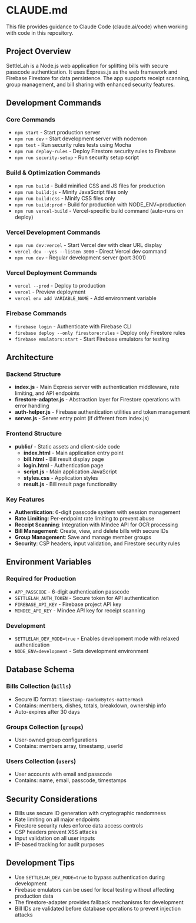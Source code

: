 # CLAUDE.md

This file provides guidance to Claude Code (claude.ai/code) when working with code in this repository.

## Project Overview

SettleLah is a Node.js web application for splitting bills with secure passcode authentication. It uses Express.js as the web framework and Firebase Firestore for data persistence. The app supports receipt scanning, group management, and bill sharing with enhanced security features.

## Development Commands

### Core Commands
- `npm start` - Start production server
- `npm run dev` - Start development server with nodemon
- `npm test` - Run security rules tests using Mocha
- `npm run deploy-rules` - Deploy Firestore security rules to Firebase
- `npm run security-setup` - Run security setup script

### Build & Optimization Commands
- `npm run build` - Build minified CSS and JS files for production
- `npm run build:js` - Minify JavaScript files only
- `npm run build:css` - Minify CSS files only
- `npm run build:prod` - Build for production with NODE_ENV=production
- `npm run vercel-build` - Vercel-specific build command (auto-runs on deploy)

### Vercel Development Commands
- `npm run dev:vercel` - Start Vercel dev with clear URL display
- `vercel dev --yes --listen 3000` - Direct Vercel dev command
- `npm run dev` - Regular development server (port 3001)

### Vercel Deployment Commands
- `vercel --prod` - Deploy to production
- `vercel` - Preview deployment
- `vercel env add VARIABLE_NAME` - Add environment variable

### Firebase Commands
- `firebase login` - Authenticate with Firebase CLI
- `firebase deploy --only firestore:rules` - Deploy only Firestore rules
- `firebase emulators:start` - Start Firebase emulators for testing

## Architecture

### Backend Structure
- **index.js** - Main Express server with authentication middleware, rate limiting, and API endpoints
- **firestore-adapter.js** - Abstraction layer for Firestore operations with error handling
- **auth-helper.js** - Firebase authentication utilities and token management
- **server.js** - Server entry point (if different from index.js)

### Frontend Structure
- **public/** - Static assets and client-side code
  - **index.html** - Main application entry point
  - **bill.html** - Bill result display page
  - **login.html** - Authentication page
  - **script.js** - Main application JavaScript
  - **styles.css** - Application styles
  - **result.js** - Bill result page functionality

### Key Features
- **Authentication**: 6-digit passcode system with session management
- **Rate Limiting**: Per-endpoint rate limiting to prevent abuse
- **Receipt Scanning**: Integration with Mindee API for OCR processing
- **Bill Management**: Create, view, and delete bills with secure IDs
- **Group Management**: Save and manage member groups
- **Security**: CSP headers, input validation, and Firestore security rules

## Environment Variables

### Required for Production
- `APP_PASSCODE` - 6-digit authentication passcode
- `SETTLELAH_AUTH_TOKEN` - Secure token for API authentication
- `FIREBASE_API_KEY` - Firebase project API key
- `MINDEE_API_KEY` - Mindee API key for receipt scanning

### Development
- `SETTLELAH_DEV_MODE=true` - Enables development mode with relaxed authentication
- `NODE_ENV=development` - Sets development environment

## Database Schema

### Bills Collection (`bills`)
- Secure ID format: `timestamp-randomBytes-matterHash`
- Contains: members, dishes, totals, breakdown, ownership info
- Auto-expires after 30 days

### Groups Collection (`groups`)
- User-owned group configurations
- Contains: members array, timestamp, userId

### Users Collection (`users`)
- User accounts with email and passcode
- Contains: name, email, passcode, timestamps

## Security Considerations

- Bills use secure ID generation with cryptographic randomness
- Rate limiting on all major endpoints
- Firestore security rules enforce data access controls
- CSP headers prevent XSS attacks
- Input validation on all user inputs
- IP-based tracking for audit purposes

## Development Tips

- Use `SETTLELAH_DEV_MODE=true` to bypass authentication during development
- Firebase emulators can be used for local testing without affecting production data
- The firestore-adapter provides fallback mechanisms for development
- Bill IDs are validated before database operations to prevent injection attacks